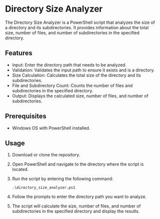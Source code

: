 # Directory Size Analyzer

The Directory Size Analyzer is a PowerShell script that analyzes the size of a directory and its subdirectories. It provides information about the total size, number of files, and number of subdirectories in the specified directory.

## Features

- Input: Enter the directory path that needs to be analyzed.
- Validation: Validates the input path to ensure it exists and is a directory.
- Size Calculation: Calculates the total size of the directory and its subdirectories.
- File and Subdirectory Count: Counts the number of files and subdirectories in the specified directory.
- Output: Displays the calculated size, number of files, and number of subdirectories.

## Prerequisites

- Windows OS with PowerShell installed.

## Usage

1. Download or clone the repository.

2. Open PowerShell and navigate to the directory where the script is located.

3. Run the script by entering the following command:

    ```
    .\directory_size_analyzer.ps1
    ```

4. Follow the prompts to enter the directory path you want to analyze.

5. The script will calculate the size, number of files, and number of subdirectories in the specified directory and display the results.
